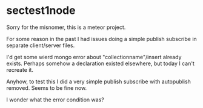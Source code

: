 sectest1node
============
Sorry for the misnomer, this is a meteor project.

For some reason in the past I had issues doing a simple publish subscribe in separate client/server files.

I'd get some wierd mongo error about "collectionname"/insert already exists. Perhaps somehow a declaration existed 
elsewhere, but today I can't recreate it.

Anyhow, to test this I did a very simple publish subscribe with autopublish removed.  Seems to be fine now.

I wonder what the error condition was?
